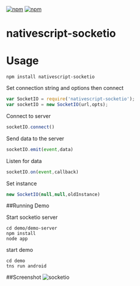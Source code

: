 ﻿[![npm](https://img.shields.io/npm/v/nativescript-socketio.svg)](https://www.npmjs.com/package/nativescript-socketio)
[![npm](https://img.shields.io/npm/dt/nativescript-socketio.svg?label=npm%20downloads)](https://www.npmjs.com/package/nativescript-socketio)
# nativescript-socketio
# Usage
```
npm install nativescript-socketio
```
Set connection string and options then connect

```js
var SocketIO = require('nativescript-socketio');
var socketIO = new SocketIO(url,opts);
```
Connect to server
```js
socketIO.connect()
```

Send data to the server
```js
socketIO.emit(event,data)
```
Listen for data 
```js
socketIO.on(event,callback)
```
Set instance
```js
new SocketIO(null,null,oldInstance)
```
##Running Demo

Start socketio server
```
cd demo/demo-server
npm install
node app
```

start demo
```
cd demo
tns run android
```

##Screenshot
![socketio](screenshots/socketio_.gif?raw=true)
